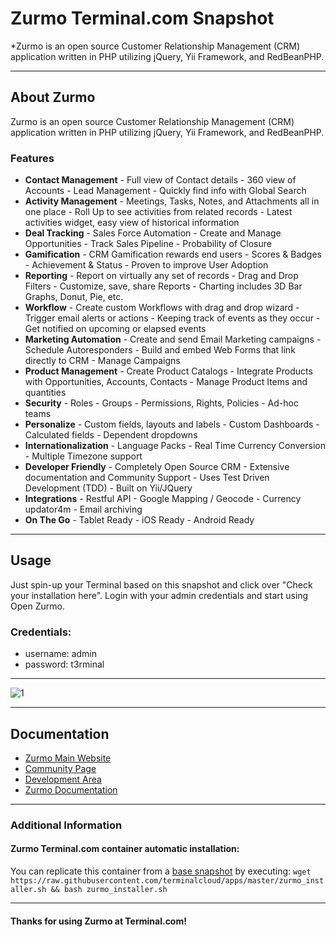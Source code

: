 # **Zurmo** Terminal.com Snapshot
*Zurmo is an open source Customer Relationship Management (CRM) application written in PHP utilizing jQuery, Yii Framework, and RedBeanPHP.

---

## About Zurmo

Zurmo is an open source Customer Relationship Management (CRM) application written in PHP utilizing jQuery, Yii Framework, and RedBeanPHP.

### Features

- **Contact Management** - Full view of Contact details - 360 view of Accounts - Lead Management - Quickly find info with Global Search
- **Activity Management** - Meetings, Tasks, Notes, and Attachments all in one place - Roll Up to see activities from related records - Latest activities widget, easy view of historical information
- **Deal Tracking** - Sales Force Automation - Create and Manage Opportunities - Track Sales Pipeline - Probability of Closure
- **Gamification** - CRM Gamification rewards end users - Scores & Badges - Achievement & Status - Proven to improve User Adoption
- **Reporting** - Report on virtually any set of records - Drag and Drop Filters - Customize, save, share Reports - Charting includes 3D Bar Graphs, Donut, Pie, etc.
- **Workflow** - Create custom Workflows with drag and drop wizard - Trigger email alerts or actions - Keeping track of events as they occur - Get notified on upcoming or elapsed events
- **Marketing Automation** - Create and send Email Marketing campaigns - Schedule Autoresponders - Build and embed Web Forms that link directly to CRM - Manage Campaigns
- **Product Management** - Create Product Catalogs - Integrate Products with Opportunities, Accounts, Contacts - Manage Product Items and quantities
- **Security** - Roles - Groups - Permissions, Rights, Policies - Ad-hoc teams
- **Personalize** - Custom fields, layouts and labels - Custom Dashboards - Calculated fields - Dependent dropdowns
- **Internationalization** - Language Packs - Real Time Currency Conversion - Multiple Timezone support
- **Developer Friendly** - Completely Open Source CRM - Extensive documentation and Community Support - Uses Test Driven Development (TDD) - Built on Yii/JQuery
- **Integrations** - Restful API - Google Mapping / Geocode - Currency updator4m - Email archiving
- **On The Go** - Tablet Ready - iOS Ready - Android Ready


---

## Usage

Just spin-up your Terminal based on this snapshot and click over "Check your installation here".
Login with your admin credentials and start using Open Zurmo.


### Credentials:

- username: admin
- password: t3rminal


---

![1](http://thenewtech.info/wp-content/uploads/sites/3/2012/07/Zurmo-install-8.jpg)	

---

## Documentation
- [Zurmo Main Website](http://zurmo.org/)
- [Community Page](http://zurmo.org/community)
- [Development Area](http://zurmo.org/development)
- [Zurmo Documentation](http://zurmo.org/documentation)

---


### Additional Information
#### Zurmo Terminal.com container automatic installation:
You can replicate this container from a [base snapshot](https://www.terminal.com/tiny/FzpHiTXG1K) by executing:
`wget https://raw.githubusercontent.com/terminalcloud/apps/master/zurmo_installer.sh && bash zurmo_installer.sh`


---

#### Thanks for using Zurmo at Terminal.com!
